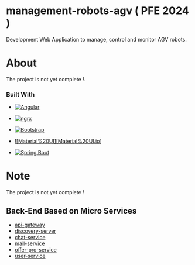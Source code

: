 # management-robots-agv ( PFE 2024 )
Development Web Application to manage, control and monitor AGV robots.

# About
The project is not yet complete !.

### Built With

* [![Angular][Angular.io]][Angular-url]
* [![ngrx][ngrx.io]][ngrx-url]
* [![Bootstrap][Bootstrap.com]][Bootstrap-url]

* [![Material%20UI][Material%20UI.io]][Material%20UI-url]
* [![Spring Boot][Spring-Boot.io]][Spring-Boot-url]




# Note
The project is not yet complete !


## Back-End Based on Micro Services
* [api-gateway](https://github.com/belhsen97/summer-internship-2023/tree/master/plateforme/api-gateway/src/main/java/tn/esprit)
* [discovery-server](https://github.com/belhsen97/summer-internship-2023/tree/master/plateforme/discovery-server/src/main/java/tn/esprit)
* [chat-service](https://github.com/belhsen97/summer-internship-2023/tree/master/plateforme/chat-service/src/main/java/tn/esprit)
* [mail-service](https://github.com/belhsen97/summer-internship-2023/tree/master/plateforme/mail-service/src/main/java/tn/esprit)
* [offer-pro-service](https://github.com/belhsen97/summer-internship-2023/tree/master/plateforme/offer-pro-service/src/main/java/tn/esprit)
* [user-service](https://github.com/belhsen97/summer-internship-2023/tree/master/plateforme/user-service/src/main/java/tn/esprit)







<!-- MARKDOWN LINKS & IMAGES -->
<!-- https://www.markdownguide.org/basic-syntax/#reference-style-links -->
[Angular.io]: https://img.shields.io/badge/Angular-DD0031?style=for-the-badge&logo=angular&logoColor=white
[Angular-url]: https://angular.io/
[ngrx.io]: https://img.shields.io/badge/ngrx-a829c3?style=for-the-badge&logo=ngrx&logoColor=white
[ngrx-url]: https://ngrx.io/
[Bootstrap.com]: https://img.shields.io/badge/Bootstrap-563D7C?style=for-the-badge&logo=bootstrap&logoColor=white
[Bootstrap-url]: https://getbootstrap.com
[Material%20UI.com]: https://img.shields.io/badge/Material%20UI-007FFF?style=for-the-badge&logo=mui&logoColor=white
[Material%20UI-url]: https://material.angular.io/
[Spring-Boot.io]: https://img.shields.io/badge/Spring-FFFFFF?style=for-the-badge&logo=spring&logoColor=green
[Spring-Boot-url]: https://spring.io/projects/spring-boot